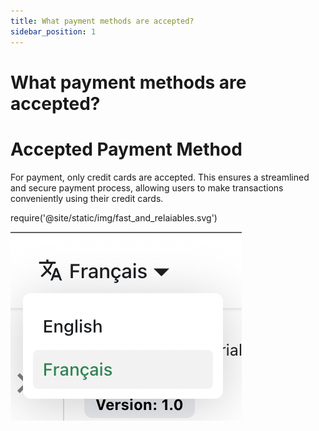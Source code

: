 ```yaml
---
title: What payment methods are accepted?
sidebar_position: 1
---
```



# What payment methods are accepted?

# Accepted Payment Method

For payment, only credit cards are accepted. This ensures a streamlined and secure payment process, allowing users to make transactions conveniently using their credit cards.

require('@site/static/img/fast_and_relaiables.svg')

![image](img/localeDropdown.png)